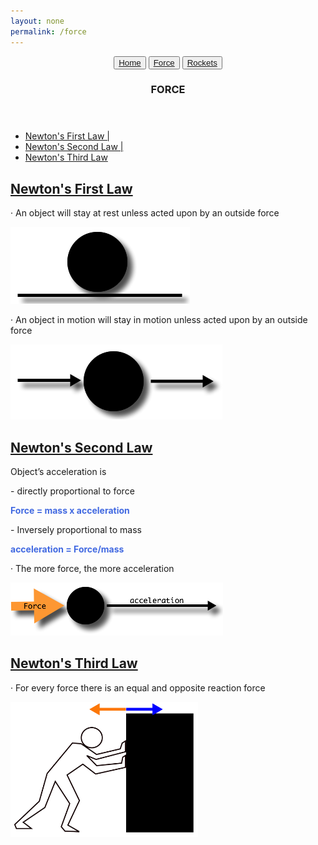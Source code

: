 ```yaml
---
layout: none
permalink: /force
---
```

<head>
  <meta charset="utf-8">
  <meta http-equiv="X-UA-Compatible" content="IE=edge">
  <meta name="viewport" content="width=device-width, initial-scale=1">
  <link rel="stylesheet" type="text/css" href="force.css">
  <title>Force</title>
</head>

<!-- navigation buttons -->
<header>
  <button><a href="/">Home</a></button>
  <button><a href="/force">Force</a></button>
  <button><a href="/rockets">Rockets</a></button>
  <div class="header">
    <h3>FORCE</h3>
  </div>
</header>

<!-- navigation links for page -->
<nav>
  <ul>
    <li><a href="#N1">Newton's First Law |</a></li>
    <li><a href="#N2">Newton's Second Law |</a></li>
    <li><a href="#N3">Newton's Third Law</a></li>
  </ul>
</nav>

<!-- Newton's First Law -->
<div id="N1">
  <h2><u>Newton's First Law</u></h2>
  <p>&middot; An object will stay at rest unless acted upon by an outside force</p>
  <img src="/assets/images/force_rest.png">
  <p>&middot; An object in motion will stay in motion unless acted upon by an outside force</p>
  <img src="/assets/images/force_motion.png">
</div>

<!-- Newton's Second Law -->
<div id="N2">
  <h2><u>Newton's Second Law</u></h2>
  <p>Object’s acceleration is</p>
    <p>- directly proportional to force</p>
    <p><b><font color="#4169E1">Force = mass x acceleration</font></b></p>
    <p>- Inversely proportional to mass</p>
    <p><b><font color="#4169E1">acceleration = Force/mass</font></b></p>
  <p>&middot; The more force, the more acceleration</p>
  <img src="/assets/images/more_force.png">
</div>

<!-- Newton's Third Law -->
<div id="N3">
  <h2><u>Newton's Third Law</u></h2>
  <p>&middot; For every force there is an equal and opposite reaction force</p>
  <img src="/assets/images/n3.png" width="300">
</div>
